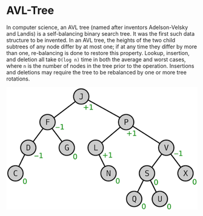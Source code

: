 #  AVL-Tree

In computer science, an AVL tree (named after inventors Adelson-Velsky and Landis) is a self-balancing binary search tree.
It was the first such data structure to be invented. In an AVL tree, the heights of the two child subtrees of any node differ by at most one;
if at any time they differ by more than one, re-balancing is done to restore this property.
Lookup, insertion, and deletion all take `O(log n)` time in both the average and worst cases, where `n` is the number of nodes in the tree prior to the operation.
Insertions and deletions may require the tree to be rebalanced by one or more tree rotations.

<p align="center">
    <img src="Images/AVL.png">
</p>
